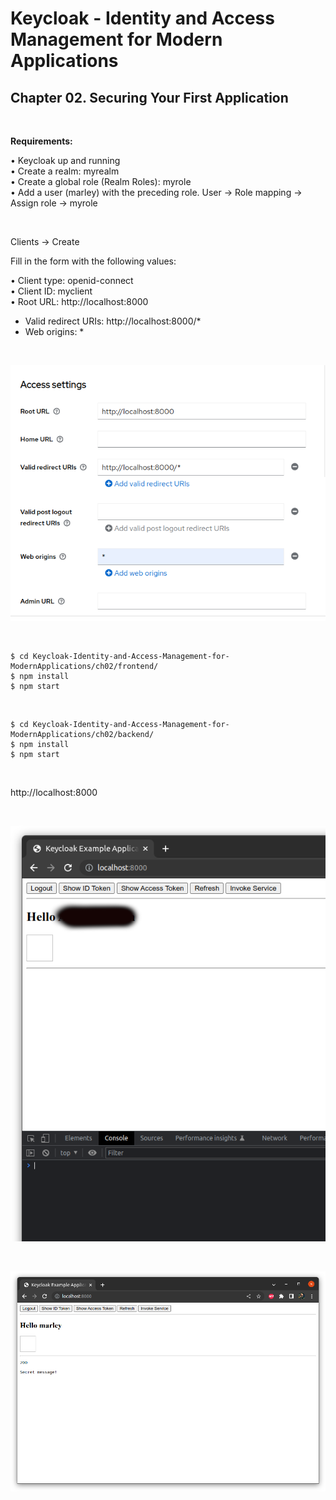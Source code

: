 # Keycloak - Identity and Access Management for Modern Applications

## Chapter 02. Securing Your First Application

<br/>

**Requirements:**

• Keycloak up and running  
• Create a realm: myrealm  
• Create a global role (Realm Roles): myrole  
• Add a user (marley) with the preceding role. User -> Role mapping -> Assign role -> myrole

<br/>

Clients -> Create

Fill in the form with the following values:

• Client type: openid-connect  
• Client ID: myclient  
• Root URL: http://localhost:8000

- Valid redirect URIs: http://localhost:8000/\*
- Web origins: \*

<br/>

![Application](/img/ch-02-pic-01.png?raw=true)

<br/>

```
$ cd Keycloak-Identity-and-Access-Management-for-ModernApplications/ch02/frontend/
$ npm install
$ npm start
```

<br/>

```
$ cd Keycloak-Identity-and-Access-Management-for-ModernApplications/ch02/backend/
$ npm install
$ npm start
```

<br/>

http://localhost:8000

<br/>

![Application](/img/ch-02-pic-02.png?raw=true)

<br/>

![Application](/img/ch-02-pic-03.png?raw=true)
